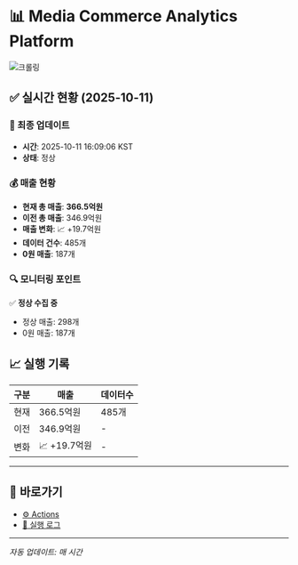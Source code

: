 # 📊 Media Commerce Analytics Platform

![크롤링](https://img.shields.io/badge/크롤링-정상-green)

## ✅ 실시간 현황 (2025-10-11)

### 📍 최종 업데이트
- **시간**: 2025-10-11 16:09:06 KST
- **상태**: 정상

### 💰 매출 현황
- **현재 총 매출**: **366.5억원**
- **이전 총 매출**: 346.9억원
- **매출 변화**: 📈 +19.7억원
- **데이터 건수**: 485개
- **0원 매출**: 187개

### 🔍 모니터링 포인트

✅ **정상 수집 중**
- 정상 매출: 298개
- 0원 매출: 187개


## 📈 실행 기록

| 구분 | 매출 | 데이터수 |
|------|------|----------|
| 현재 | 366.5억원 | 485개 |
| 이전 | 346.9억원 | - |
| 변화 | 📈 +19.7억원 | - |

---

## 🔗 바로가기

- [⚙️ Actions](../../actions)
- [📝 실행 로그](../../actions/workflows/daily_scraping.yml)

---

*자동 업데이트: 매 시간*
